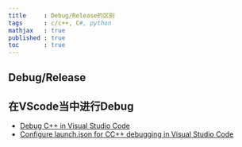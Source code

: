 ```yaml
---
title     : Debug/Release的区别
tags      : c/c++, C#, python
mathjax   : true
published : true
toc       : true
---
```


## Debug/Release



## 在VScode当中进行Debug



- [Debug C++ in Visual Studio Code](https://code.visualstudio.com/docs/cpp/cpp-debug)
- [Configure launch.json for CC++ debugging in Visual Studio Code](https://code.visualstudio.com/docs/cpp/launch-json-reference)
